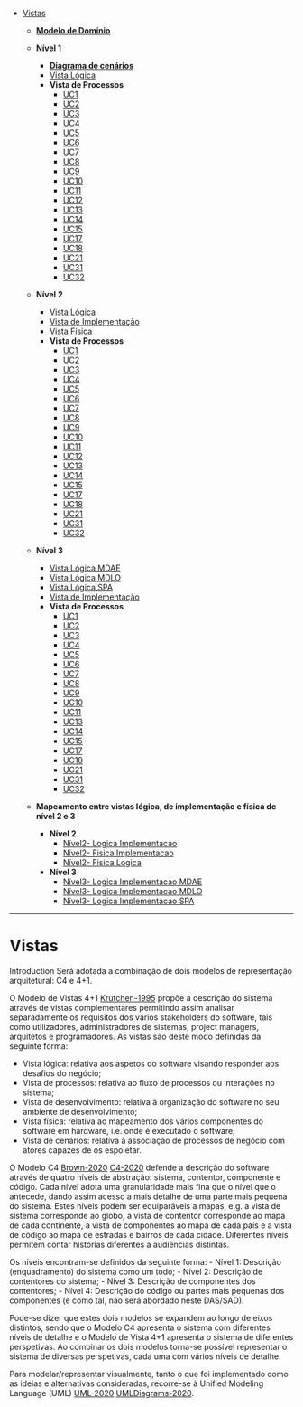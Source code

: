 - [Vistas](#vistas)
    - [**Modelo de Domínio**](../ModeloDominio/Home.md)
    - **Nível 1**
        - [**Diagrama de cenários**](../Cenarios/Home.md)
        - [Vista Lógica](./Nível1/N1_Vista_Lógica.svg)
        - **Vista de Processos**
             - [UC1](./Nível1/N1_VP_UC1.svg)
             - [UC2](./Nível1/N1_VP_UC2.svg)
             - [UC3](./Nível1/N1_VP_UC3.svg)
             - [UC4](./Nível1/N1_VP_UC4.svg)
             - [UC5](./Nível1/N1_VP_UC5.svg)
             - [UC6](./Nível1/N1_VP_UC6.svg)
             - [UC7](./Nível1/N1_VP_UC7.svg)
             - [UC8](./Nível1/N1_VP_UC8.svg)
             - [UC9](./Nível1/N1_VP_UC9.svg)
             - [UC10](./Nível1/N1_VP_UC10.svg)
             - [UC11](./Nível1/N1_VP_UC11.svg)
             - [UC12](./Nível1/N1_VP_UC12.svg)
             - [UC13](./Nível1/N1_VP_UC13.svg)
             - [UC14](./Nível1/N1_VP_UC14.svg)
             - [UC15](./Nível1/N1_VP_UC15.svg)
             - [UC17](./Nível1/N1_VP_UC17.svg)
             - [UC18](./Nível1/N1_VP_UC18.svg)
             - [UC21](./Nível1/N1_VP_UC21.svg)
             - [UC31](./Nível1/N1_VP_UC31.svg)
             - [UC32](./Nível1/N1_VP_UC32.svg)
  
    - **Nível 2**
        - [Vista Lógica](./Nível2/N2_Vista_Lógica.svg)
        - [Vista de Implementação](./Nível2/N2_Vista_de_Implementação.svg)
        - [Vista Física](./Nível2/N2_Vista_Física.svg)
        - **Vista de Processos**
             - [UC1](./Nível2/N2_VP_UC1.svg)
             - [UC2](./Nível2/N2_VP_UC2.svg)
             - [UC3](./Nível2/N2_VP_UC3.svg)
             - [UC4](./Nível2/N2_VP_UC4.svg)
             - [UC5](./Nível2/N2_VP_UC5.svg)
             - [UC6](./Nível2/N2_VP_UC6.svg)
             - [UC7](./Nível2/N2_VP_UC7.svg)
             - [UC8](./Nível2/N2_VP_UC8.svg)
             - [UC9](./Nível2/N2_VP_UC9.svg)
             - [UC10](./Nível2/N2_VP_UC10.svg)
             - [UC11](./Nível2/N2_VP_UC11.svg)
             - [UC12](./Nível2/N2_VP_UC12.svg)  
             - [UC13](./Nível2/N2_VP_UC13.svg)
             - [UC14](./Nível2/N2_VP_UC14.svg)
             - [UC15](./Nível2/N2_VP_UC15.svg)
             - [UC17](./Nível2/N2_VP_UC17.svg)
             - [UC18](./Nível2/N2_VP_UC18.svg)
             - [UC21](./Nível2/N2_VP_UC21.svg)
             - [UC31](./Nível2/N2_VP_UC31.svg)
             - [UC32](./Nível2/N2_VP_UC32.svg)

    - **Nível 3**
        - [Vista Lógica MDAE](./Nível3/N3_Vista_Lógica_MDAE.svg)
        - [Vista Lógica MDLO](./Nível3/N3_Vista_Lógica_MDLO.svg)
        - [Vista Lógica SPA](./Nível3/N3_Vista_Lógica_SPA.svg)
        - [Vista de Implementação](./Nível3/N3_Vista_Implementação.svg)
        - **Vista de Processos**
             - [UC1](./Nível3/N3_VP_UC1.svg)
             - [UC2](./Nível3/N3_VP_UC2.svg)
             - [UC3](./Nível3/N3_VP_UC3.svg)
             - [UC4](./Nível3/N3_VP_UC4.svg)
             - [UC5](./Nível3/N3_VP_UC5.svg)
             - [UC6](./Nível3/N3_VP_UC6.svg)
             - [UC7](./Nível3/N3_VP_UC7.svg)
             - [UC8](./Nível3/N3_VP_UC8.svg)
             - [UC9](./Nível3/N3_VP_UC9.svg)
             - [UC10](./Nível3/N3_VP_UC10.svg)
             - [UC11](./Nível3/N3_VP_UC11.svg)
             - [UC13](./Nível3/N3_VP_UC13.svg)
             - [UC14](./Nível3/N3_VP_UC14.svg)
             - [UC15](./Nível3/N3_VP_UC15.svg)
             - [UC17](./Nível3/N3_VP_UC17.svg)
             - [UC18](./Nível3/N3_VP_UC18.svg)
             - [UC21](./Nível3/N3_VP_UC21.svg)
             - [UC31](./Nível3/N3_VP_UC31.svg)
             - [UC32](./Nível3/N3_VP_UC32.svg)
             
    - **Mapeamento entre vistas lógica, de implementação e física de nível 2 e 3**
        - **Nível 2**
             - [Nível2- Logica Implementacao](./Nível2/N2_VistaLogica_VistaImplementacao.svg)
             - [Nível2- Fisica Implementacao](./Nível2/N2_Fisica_Implementacao.svg)
             - [Nível2- Fisica Logica](./Nível2/N2_Fisica_Logica.svg)
        - **Nível 3**
             - [Nível3- Logica Implementacao MDAE](./Nível3/N3_VistaLogica_VistaImplementacao_MDAE.svg)
             - [Nível3- Logica Implementacao MDLO](./Nível3/N3_VistaLogica_VistaImplementacao_MDLO.svg)
             - [Nível3- Logica Implementacao SPA](./Nível3/N3_VistaLogica_VistaImplementacao_SPA.svg)                  

--------------------------------------------------------




# Vistas
Introduction
Será adotada a combinação de dois modelos de representação arquitetural: C4 e 4+1.

O Modelo de Vistas 4+1 [Krutchen-1995]() propõe a descrição do sistema através de vistas complementares permitindo assim analisar separadamente os requisitos dos vários stakeholders do software, tais como utilizadores, administradores de sistemas, project managers, arquitetos e programadores. As vistas são deste modo definidas da seguinte forma:

* Vista lógica: relativa aos aspetos do software visando responder aos desafios do negócio;
* Vista de processos: relativa ao fluxo de processos ou interações no sistema;
* Vista de desenvolvimento: relativa à organização do software no seu ambiente de desenvolvimento;
* Vista física: relativa ao mapeamento dos vários componentes do software em hardware, i.e. onde é executado o software;
* Vista de cenários: relativa à associação de processos de negócio com atores capazes de os espoletar.

O Modelo C4 [Brown-2020]() [C4-2020]() defende a descrição do software através de quatro níveis de abstração: sistema, contentor, componente e código. Cada nível adota uma granularidade mais fina que o nível que o antecede, dando assim acesso a mais detalhe de uma parte mais pequena do sistema. Estes níveis podem ser equiparáveis a mapas, e.g. a vista de sistema corresponde ao globo, a vista de contentor corresponde ao mapa de cada continente, a vista de componentes ao mapa de cada país e a vista de código ao mapa de estradas e bairros de cada cidade. Diferentes níveis permitem contar histórias diferentes a audiências distintas.

Os níveis encontram-se definidos da seguinte forma: - Nível 1: Descrição (enquadramento) do sistema como um todo; - Nível 2: Descrição de contentores do sistema; - Nível 3: Descrição de componentes dos contentores; - Nível 4: Descrição do código ou partes mais pequenas dos componentes (e como tal, não será abordado neste DAS/SAD).

Pode-se dizer que estes dois modelos se expandem ao longo de eixos distintos, sendo que o Modelo C4 apresenta o sistema com diferentes níveis de detalhe e o Modelo de Vista 4+1 apresenta o sistema de diferentes perspetivas. Ao combinar os dois modelos torna-se possível representar o sistema de diversas perspetivas, cada uma com vários níveis de detalhe.

Para modelar/representar visualmente, tanto o que foi implementado como as ideias e alternativas consideradas, recorre-se à Unified Modeling Language (UML) [UML-2020]() [UMLDiagrams-2020]().